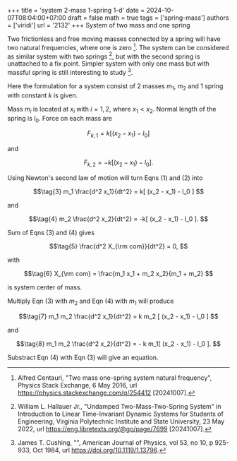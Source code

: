 +++
title = 'system 2-mass 1-spring 1-d'
date = 2024-10-07T08:04:00+07:00
draft = false
math = true
tags = ['spring-mass']
authors = ['viridi']
url = '2132'
+++
System of two mass and one spring<!--more-->

Two frictionless and free moving masses connected by a spring will have two natural frequencies, where one is zero [^centauri_2016]. The system can be considered as similar system with two springs [^hallauer_2022], but with the second spring is unattached to a fix point. Simpler system with only one mass but with massful spring is still interesting to study [^cushing_1984].

Here the formulation for a system consist of 2 masses $m_1$, $m_2$ and 1 spring with constant $k$ is given.

Mass $m_i$ is located at $x_i$ with $i = 1, 2$, where $x_1 < x_2$. Normal length of the spring is $l_0$. Force on each mass are

$$\tag{1}
F_{k,1} = k[ (x_2 - x_1) - l_0 ]
$$

and

$$\tag{2}
F_{k,2} = -k[ (x_2 - x_1) - l_0 ].
$$

Using Newton's second law of motion will turn Eqns (1) and (2) into

$$\tag{3}
m_1 \frac{d^2 x_1}{dt^2} = k[ (x_2 - x_1) - l_0 ]
$$

and

$$\tag{4}
m_2 \frac{d^2 x_2}{dt^2} =  -k[ (x_2 - x_1) - l_0 ].
$$

Sum of Eqns (3) and (4) gives

$$\tag{5}
\frac{d^2 X_{\rm com}}{dt^2} = 0,
$$

with

$$\tag{6}
X_{\rm com} = \frac{m_1 x_1 + m_2 x_2}{m_1 + m_2}
$$

is system center of mass.

Multiply Eqn (3) with $m_2$ and Eqn (4) with $m_1$ will produce

$$\tag{7}
m_1 m_2 \frac{d^2 x_1}{dt^2} = k m_2 [ (x_2 - x_1) - l_0 ]
$$

and

$$\tag{8}
m_1 m_2 \frac{d^2 x_2}{dt^2} =  - k m_1[ (x_2 - x_1) - l_0 ].
$$


Substract Eqn (4) with Eqn (3) will give an equation.


[^centauri_2016]: Alfred Centauri, "Two mass one-spring system natural frequency", Physics Stack Exchange, 6 May 2016, url https://physics.stackexchange.com/q/254412 [20241007].
[^cushing_1984]: James T. Cushing, "", American Journal of Physics, vol 53, no 10, p 925-933, Oct 1984, url https://doi.org/10.1119/1.13796.
[^hallauer_2022]: William L. Hallauer Jr., "Undamped Two-Mass-Two-Spring System" in Introduction to Linear Time-Invariant Dynamic Systems for Students of Engineering, Virginia Polytechnic Institute and State University, 23 May 2022, url https://eng.libretexts.org/@go/page/7699 [20241007].
 